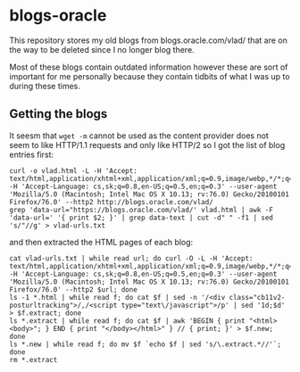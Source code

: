 # blogs-oracle

This repository stores my old blogs from blogs.oracle.com/vlad/ that are on the way to be deleted since I no longer blog there.

Most of these blogs contain outdated information however these are sort of important for me personally because they contain
tidbits of what I was up to during these times.

## Getting the blogs

It seesm that `wget -m` cannot be used as the content provider does not seem to like HTTP/1.1 requests and only like HTTP/2 so I got the list of blog entries first:

```
curl -o vlad.html -L -H 'Accept: text/html,application/xhtml+xml,application/xml;q=0.9,image/webp,*/*;q=0.8' -H 'Accept-Language: cs,sk;q=0.8,en-US;q=0.5,en;q=0.3' --user-agent 'Mozilla/5.0 (Macintosh; Intel Mac OS X 10.13; rv:76.0) Gecko/20100101 Firefox/76.0' --http2 http://blogs.oracle.com/vlad/
grep 'data-url="https://blogs.oracle.com/vlad/' vlad.html | awk -F 'data-url=' '{ print $2; }' | grep data-text | cut -d" " -f1 | sed 's/"//g' > vlad-urls.txt
```

and then extracted the HTML pages of each blog:

```
cat vlad-urls.txt | while read url; do curl -O -L -H 'Accept: text/html,application/xhtml+xml,application/xml;q=0.9,image/webp,*/*;q=0.8' -H 'Accept-Language: cs,sk;q=0.8,en-US;q=0.5,en;q=0.3' --user-agent 'Mozilla/5.0 (Macintosh; Intel Mac OS X 10.13; rv:76.0) Gecko/20100101 Firefox/76.0' --http2 $url; done
ls -1 *.html | while read f; do cat $f | sed -n '/<div class="cb11v2-posturltracking">/,/<script type="text\/javascript">/p' | sed '1d;$d' > $f.extract; done
ls *.extract | while read f; do cat $f | awk 'BEGIN { print "<html><body>"; } END { print "</body></html>" } // { print; }' > $f.new; done
ls *.new | while read f; do mv $f `echo $f | sed 's/\.extract.*//'`; done
rm *.extract
```
